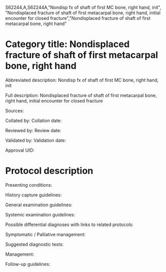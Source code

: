 S62244,A,S62244A,"Nondisp fx of shaft of first MC bone, right hand, init", "Nondisplaced fracture of shaft of first metacarpal bone, right hand, initial encounter for closed fracture","Nondisplaced fracture of shaft of first metacarpal bone, right hand"
# Category title: Nondisplaced fracture of shaft of first metacarpal bone, right hand

Abbreviated description: Nondisp fx of shaft of first MC bone, right hand, init

Full description: Nondisplaced fracture of shaft of first metacarpal bone, right hand, initial encounter for closed fracture

Sources:

Collated by:
Collation date:

Reviewed by:
Review date:

Validated by:
Validation date:

Approval UID:

# Protocol description

Presenting conditions:

History capture guidelines:

General examination guidelines:

Systemic examination guidelines:

Possible differential diagnoses with links to related protocols:

Symptomatic / Palliative management:

Suggested diagnostic tests:

Management:

Follow-up guidelines:
